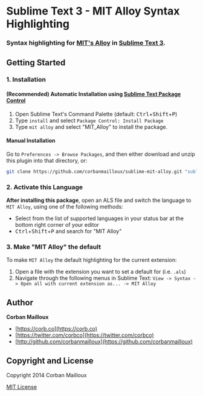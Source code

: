 # Sublime Text 3 - MIT Alloy Syntax Highlighting

### Syntax highlighting for [MIT's Alloy](http://alloy.mit.edu/alloy/index.html) in [Sublime Text 3](http://www.sublimetext.com/3).


## Getting Started

### 1. Installation

#### (Recommended) Automatic Installation using [Sublime Text Package Control](https://packagecontrol.io/)

1. Open Sublime Text's Command Palette (default: <kbd>Ctrl</kbd>+<kbd>Shift</kbd>+<kbd>P</kbd>)
2. Type `install` and select `Package Control: Install Package`
3. Type `mit alloy` and select "MIT_Alloy" to install the package.

#### Manual Installation

Go to `Preferences -> Browse Packages`, and then either download and unzip this plugin into that directory, or:

``` bash
git clone https://github.com/corbanmailloux/sublime-mit-alloy.git "sublime-mit-alloy"
```

### 2. Activate this Language
**After installing this package**, open an ALS file and switch the language to `MIT Alloy`, using one
of the following methods:

* Select from the list of supported languages in your status bar at the bottom right corner of your editor
* <kbd>Ctrl</kbd>+<kbd>Shift</kbd>+<kbd>P</kbd> and search for "MIT Alloy"

### 3. Make "MIT Alloy" the default
To make `MIT Alloy` the default highlighting for the current extension:

1. Open a file with the extension you want to set a default for (i.e. `.als`)
2. Navigate through the following menus in Sublime Text: `View -> Syntax -> Open all with current extension as... -> MIT Alloy`



## Author

**Corban Mailloux**

+ [https://corb.co](https://corb.co)
+ [https://twitter.com/corbco](https://twitter.com/corbco)
+ [http://github.com/corbanmailloux](https://github.com/corbanmailloux)


## Copyright and License
Copyright 2014 Corban Mailloux

[MIT License](LICENSE-MIT)
